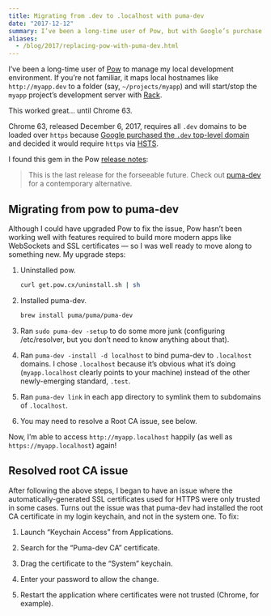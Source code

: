 ```yaml
---
title: Migrating from .dev to .localhost with puma-dev
date: "2017-12-12"
summary: I’ve been a long-time user of Pow, but with Google’s purchase of the .dev top-level domain, I’m in search of a new way of running Rack-compatible local applications. I’ve found puma-dev to work well over the new top-level domain of .localhost.
aliases:
  - /blog/2017/replacing-pow-with-puma-dev.html
---
```


I’ve been a long-time user of [Pow](http://pow.cx) to manage my local development environment. If you’re not familiar, it maps local hostnames like `http://myapp.dev` to a folder (say, `~/projects/myapp`) and will start/stop the `myapp` project’s development server with [Rack](https://rack.github.io/).

This worked great… until Chrome 63.

Chrome 63, released December 6, 2017, requires all `.dev` domains to be loaded over `https` because [Google purchased the `.dev` top-level domain](https://icannwiki.org/.dev) and decided it would require `https` via [HSTS](https://en.wikipedia.org/wiki/HTTP_Strict_Transport_Security).

I found this gem in the Pow [release notes](http://pow.cx/manual.html#section_6):

> This is the last release for the forseeable future. Check out [puma-dev](https://github.com/puma/puma-dev#readme) for a contemporary alternative.

## Migrating from pow to puma-dev

Although I could have upgraded Pow to fix the issue, Pow hasn’t been working well with features required to build more modern apps like WebSockets and SSL certificates — so I was well ready to move along to something new. My upgrade steps:

1. Uninstalled pow.

    ```bash
    curl get.pow.cx/uninstall.sh | sh
    ```
2. Installed puma-dev.

    ```bash
    brew install puma/puma/puma-dev
    ```
3. Ran `sudo puma-dev -setup` to do some more junk (configuring /etc/resolver, but you don’t need to know anything about that).

4. Ran `puma-dev -install -d localhost` to bind puma-dev to `.localhost` domains. I chose `.localhost` because it’s obvious what it’s doing (`myapp.localhost` clearly points to your machine) instead of the other newly-emerging standard, `.test`.

5. Ran `puma-dev link` in each app directory to symlink them to subdomains of `.localhost`.

6. You may need to resolve a Root CA issue, see below.

Now, I’m able to access `http://myapp.localhost` happily (as well as `https://myapp.localhost`) again!

## Resolved root CA issue

After following the above steps, I began to have an issue where the automatically-generated SSL certificates used for HTTPS were only trusted in some cases. Turns out the issue was that puma-dev had installed the root CA certificate in my login keychain, and not in the system one. To fix:

1. Launch “Keychain Access” from Applications.

2. Search for the “Puma-dev CA” certificate.

3. Drag the certificate to the “System” keychain.

4. Enter your password to allow the change.

5. Restart the application where certificates were not trusted (Chrome, for example).

